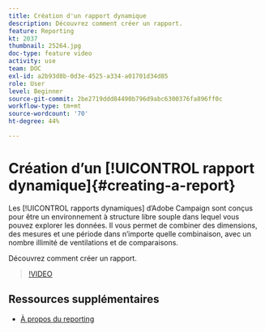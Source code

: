 ```yaml
---
title: Création d'un rapport dynamique
description: Découvrez comment créer un rapport.
feature: Reporting
kt: 2037
thumbnail: 25264.jpg
doc-type: feature video
activity: use
team: DOC
exl-id: a2b93d8b-0d3e-4525-a334-a01701d34d85
role: User
level: Beginner
source-git-commit: 2be2719ddd84490b796d9abc6300376fa896ff0c
workflow-type: tm+mt
source-wordcount: '70'
ht-degree: 44%

---
```


# Création d’un [!UICONTROL rapport dynamique]{#creating-a-report}

Les [!UICONTROL rapports dynamiques] d’Adobe Campaign sont conçus pour être un environnement à structure libre souple dans lequel vous pouvez explorer les données. Il vous permet de combiner des dimensions, des mesures et une période dans n’importe quelle combinaison, avec un nombre illimité de ventilations et de comparaisons.

Découvrez comment créer un rapport.

>[!VIDEO](https://video.tv.adobe.com/v/25264/?quality=12)

## Ressources supplémentaires

* [À propos du reporting](https://docs.adobe.com/content/help/fr-FR/campaign-standard/using/reporting/about-reporting/about-dynamic-reports.html)
